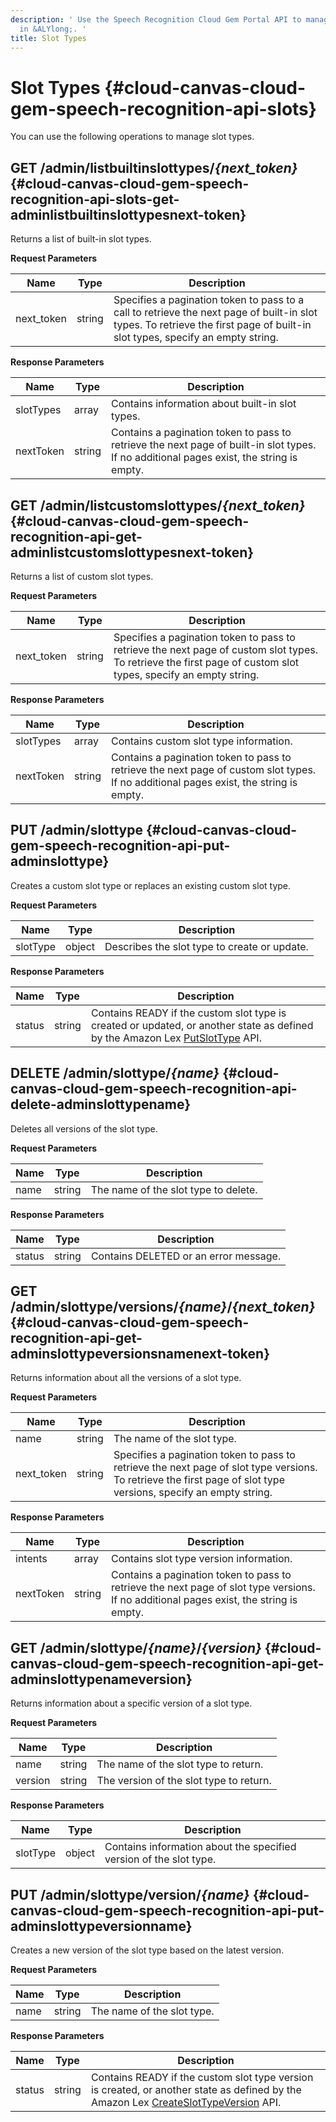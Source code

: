```yaml
---
description: ' Use the Speech Recognition Cloud Gem Portal API to manage slot types
  in &ALYlong;. '
title: Slot Types
---
```

# Slot Types {#cloud-canvas-cloud-gem-speech-recognition-api-slots}

You can use the following operations to manage slot types\.

## GET /admin/listbuiltinslottypes/*\{next\_token\}* {#cloud-canvas-cloud-gem-speech-recognition-api-slots-get-adminlistbuiltinslottypesnext-token}

Returns a list of built\-in slot types\.


**Request Parameters**

| Name | Type | Description |
| --- | --- | --- |
| next\_token | string | Specifies a pagination token to pass to a call to retrieve the next page of built\-in slot types\. To retrieve the first page of built\-in slot types, specify an empty string\. |


**Response Parameters**

| Name | Type | Description |
| --- | --- | --- |
| slotTypes | array | Contains information about built\-in slot types\. |
| nextToken | string | Contains a pagination token to pass to retrieve the next page of built\-in slot types\. If no additional pages exist, the string is empty\. |

## GET /admin/listcustomslottypes/*\{next\_token\}* {#cloud-canvas-cloud-gem-speech-recognition-api-get-adminlistcustomslottypesnext-token}

Returns a list of custom slot types\.


**Request Parameters**

| Name | Type | Description |
| --- | --- | --- |
| next\_token | string | Specifies a pagination token to pass to retrieve the next page of custom slot types\. To retrieve the first page of custom slot types, specify an empty string\. |


**Response Parameters**

| Name | Type | Description |
| --- | --- | --- |
| slotTypes | array | Contains custom slot type information\. |
| nextToken | string | Contains a pagination token to pass to retrieve the next page of custom slot types\. If no additional pages exist, the string is empty\. |

## PUT /admin/slottype {#cloud-canvas-cloud-gem-speech-recognition-api-put-adminslottype}

Creates a custom slot type or replaces an existing custom slot type\.


**Request Parameters**

| Name | Type | Description |
| --- | --- | --- |
| slotType | object | Describes the slot type to create or update\. |


**Response Parameters**

| Name | Type | Description |
| --- | --- | --- |
| status | string | Contains READY if the custom slot type is created or updated, or another state as defined by the Amazon Lex [PutSlotType](https://docs.aws.amazon.com/lex/latest/dg/API_PutSlotType.html) API\. |

## DELETE /admin/slottype/*\{name\}* {#cloud-canvas-cloud-gem-speech-recognition-api-delete-adminslottypename}

Deletes all versions of the slot type\.


**Request Parameters**

| Name | Type | Description |
| --- | --- | --- |
| name | string | The name of the slot type to delete\. |


**Response Parameters**

| Name | Type | Description |
| --- | --- | --- |
| status | string | Contains DELETED or an error message\. |

## GET /admin/slottype/versions/*\{name\}*/*\{next\_token\}* {#cloud-canvas-cloud-gem-speech-recognition-api-get-adminslottypeversionsnamenext-token}

Returns information about all the versions of a slot type\.


**Request Parameters**

| Name | Type | Description |
| --- | --- | --- |
| name | string | The name of the slot type\. |
| next\_token | string | Specifies a pagination token to pass to retrieve the next page of slot type versions\. To retrieve the first page of slot type versions, specify an empty string\. |


**Response Parameters**

| Name | Type | Description |
| --- | --- | --- |
| intents | array | Contains slot type version information\. |
| nextToken | string | Contains a pagination token to pass to retrieve the next page of slot type versions\. If no additional pages exist, the string is empty\. |

## GET /admin/slottype/*\{name\}*/*\{version\}* {#cloud-canvas-cloud-gem-speech-recognition-api-get-adminslottypenameversion}

Returns information about a specific version of a slot type\.


**Request Parameters**

| Name | Type | Description |
| --- | --- | --- |
| name | string | The name of the slot type to return\. |
| version | string | The version of the slot type to return\. |


**Response Parameters**

| Name | Type | Description |
| --- | --- | --- |
| slotType | object | Contains information about the specified version of the slot type\. |

## PUT /admin/slottype/version/*\{name\}* {#cloud-canvas-cloud-gem-speech-recognition-api-put-adminslottypeversionname}

Creates a new version of the slot type based on the latest version\.


**Request Parameters**

| Name | Type | Description |
| --- | --- | --- |
| name | string | The name of the slot type\. |


**Response Parameters**

| Name | Type | Description |
| --- | --- | --- |
| status | string | Contains READY if the custom slot type version is created, or another state as defined by the Amazon Lex [CreateSlotTypeVersion](https://docs.aws.amazon.com/lex/latest/dg/API_CreateSlotTypeVersion.html) API\. |